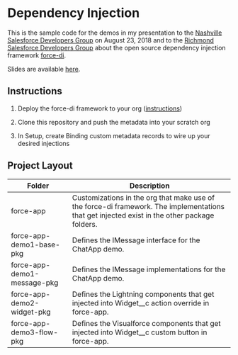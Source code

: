 Dependency Injection
====================

This is the sample code for the demos in my presentation to the
[Nashville Salesforce Developers Group](https://trailblazercommunitygroups.com/nashville-tn-developers-group/)
on August 23, 2018 and to the [Richmond Salesforce Developers Group](https://trailblazercommunitygroups.com/events/details/salesforce-richmond-va-developers-group-presents-dependency-injection-flows-and-force-di) about the open source dependency injection framework [force-di](https://github.com/afawcett/force-di).

Slides are available [here](https://www.slideshare.net/douglascayers/dependency-injection-with-the-force-di-framework-111838204).


Instructions
------------

1. Deploy the force-di framework to your org ([instructions](https://github.com/afawcett/force-di#install-latest-version-via-a-salesforce-dx-package))

2. Clone this repository and push the metadata into your scratch org

3. In Setup, create Binding custom metadata records to wire up your desired injections


Project Layout 
--------------

| Folder | Description |
|--------|-------------|
| force-app | Customizations in the org that make use of the force-di framework. The implementations that get injected exist in the other package folders. |
| force-app-demo1-base-pkg | Defines the IMessage interface for the ChatApp demo. |
| force-app-demo1-message-pkg | Defines the IMessage implementations for the ChatApp demo. |
| force-app-demo2-widget-pkg | Defines the Lightning components that get injected into Widget__c action override in force-app. |
| force-app-demo3-flow-pkg | Defines the Visualforce components that get injected into Widget__c custom button in force-app. |
